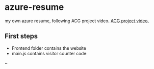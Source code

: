 # azure-resume
my own azure resume, following ACG project video. [ACG project video.]()

## First steps

- Frontend folder contains the website
- main.js contains visitor counter code


~
